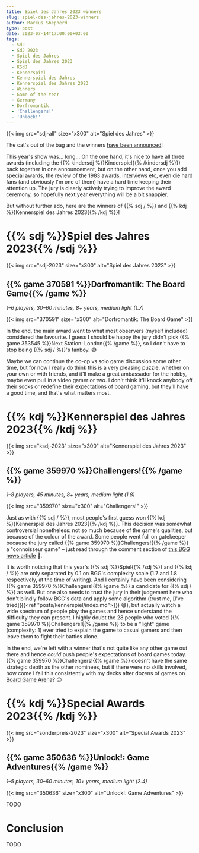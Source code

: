 ```yaml
---
title: Spiel des Jahres 2023 winners
slug: spiel-des-jahres-2023-winners
author: Markus Shepherd
type: post
date: 2023-07-14T17:00:00+03:00
tags:
  - SdJ
  - SdJ 2023
  - Spiel des Jahres
  - Spiel des Jahres 2023
  - KSdJ
  - Kennerspiel
  - Kennerspiel des Jahres
  - Kennerspiel des Jahres 2023
  - Winners
  - Game of the Year
  - Germany
  - Dorfromantik
  - 'Challengers!'
  - 'Unlock!'
---
```


{{< img src="sdj-all" size="x300" alt="Spiel des Jahres" >}}

The cat's out of the bag and the winners [have been announced](https://www.spiel-des-jahres.de/en/spiel-des-jahres-2023-dorfromantik/)!

This year's show was… long… On the one hand, it's nice to have all three awards (including the {{% kindersdj %}}Kinderspiel{{% /kindersdj %}}) back together in one announcement, but on the other hand, once you add special awards, the review of the 1983 awards, interviews etc, even die hard fans (and obviously I'm one of them) have a hard time keeping their attention up. The jury is clearly actively trying to improve the award ceremony, so hopefully next year everything will be a bit snappier.

But without further ado, here are the winners of {{% sdj / %}} and {{% kdj %}}Kennerspiel des Jahres 2023{{% /kdj %}}!


# {{% sdj %}}Spiel des Jahres 2023{{% /sdj %}}

{{< img src="sdj-2023" size="x300" alt="Spiel des Jahres 2023" >}}


## {{% game 370591 %}}Dorfromantik: The Board Game{{% /game %}}

*1–6 players, 30–60 minutes, 8+ years, medium light (1.7)*

{{< img src="370591" size="x300" alt="Dorfromantik: The Board Game" >}}

In the end, the main award went to what most observers (myself included) considered the favourite. I guess I should be happy the jury didn't pick {{% game 353545 %}}Next Station: London{{% /game %}}, so I don't have to stop being {{% sdj / %}}'s fanboy. 😅

Maybe we can continue the co-op vs solo game discussion some other time, but for now I really do think this is a very pleasing puzzle, whether on your own or with friends, and it'll make a great ambassador for the hobby, maybe even pull in a video gamer or two. I don't think it'll knock anybody off their socks or redefine their expectations of board gaming, but they'll have a good time, and that's what matters most.


# {{% kdj %}}Kennerspiel des Jahres 2023{{% /kdj %}}

{{< img src="ksdj-2023" size="x300" alt="Kennerspiel des Jahres 2023" >}}


## {{% game 359970 %}}Challengers!{{% /game %}}

*1–8 players, 45 minutes, 8+ years, medium light (1.8)*

{{< img src="359970" size="x300" alt="Challengers!" >}}

Just as with {{% sdj / %}}, most people's first guess won {{% kdj %}}Kennerspiel des Jahres 2023{{% /kdj %}}. This decision was somewhat controversial nonetheless: not so much because of the game's qualities, but because of the colour of the award. Some people went full on gatekeeper because the jury called {{% game 359970 %}}Challengers!{{% /game %}} a "connoisseur game" – just read through the comment section of [this BGG news article](https://boardgamegeek.com/blogpost/150093/dorfromantik-board-game-wins-2023-spiel-des-jahres) 🍿.

It is worth noticing that this year's {{% sdj %}}Spiel{{% /sdj %}} and {{% kdj / %}} are only separated by 0.1 on BGG's complexity scale (1.7 and 1.8 respectively, at the time of writing). And I certainly have been considering {{% game 359970 %}}Challengers!{{% /game %}} a candidate for {{% sdj / %}} as well. But one also needs to trust the jury in their judgement here who don't blindly follow BGG's data and apply some algorithm (trust me, [I've tried]({{<ref "posts/kennerspiel/index.md">}}) 😅), but actually watch a wide spectrum of people play the games and hence understand the difficulty they can present. I highly doubt the 28 people who voted {{% game 359970 %}}Challengers!{{% /game %}} to be a "light" game (complexity: 1) ever tried to explain the game to casual gamers and then leave them to fight their battles alone.

In the end, we're left with a winner that's not quite like any other game out there and hence *could* push people's expectations of board games today. {{% game 359970 %}}Challengers!{{% /game %}} doesn't have the same strategic depth as the other nominees, but if there were no skills involved, how come I fail this consistently with my decks after dozens of games on [Board Game Arena](https://boardgamearena.com/gamepanel?game=challengers)? 😉


# {{% kdj %}}Special Awards 2023{{% /kdj %}}

{{< img src="sonderpreis-2023" size="x300" alt="Special Awards 2023" >}}


## {{% game 350636 %}}Unlock!: Game Adventures{{% /game %}}

*1–5 players, 30–60 minutes, 10+ years, medium light (2.4)*

{{< img src="350636" size="x300" alt="Unlock!: Game Adventures" >}}

TODO


# Conclusion

TODO

